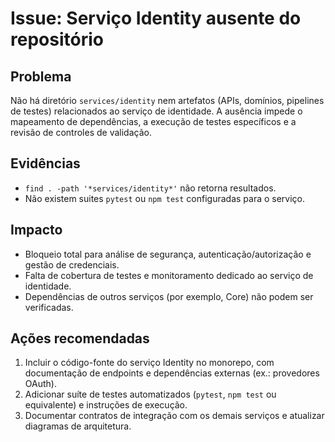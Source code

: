 # Issue: Serviço Identity ausente do repositório

## Problema
Não há diretório `services/identity` nem artefatos (APIs, domínios, pipelines de testes) relacionados ao serviço de identidade. A ausência impede o mapeamento de dependências, a execução de testes específicos e a revisão de controles de validação.

## Evidências
- `find . -path '*services/identity*'` não retorna resultados.
- Não existem suites `pytest` ou `npm test` configuradas para o serviço.

## Impacto
- Bloqueio total para análise de segurança, autenticação/autorização e gestão de credenciais.
- Falta de cobertura de testes e monitoramento dedicado ao serviço de identidade.
- Dependências de outros serviços (por exemplo, Core) não podem ser verificadas.

## Ações recomendadas
1. Incluir o código-fonte do serviço Identity no monorepo, com documentação de endpoints e dependências externas (ex.: provedores OAuth).
2. Adicionar suíte de testes automatizados (`pytest`, `npm test` ou equivalente) e instruções de execução.
3. Documentar contratos de integração com os demais serviços e atualizar diagramas de arquitetura.

